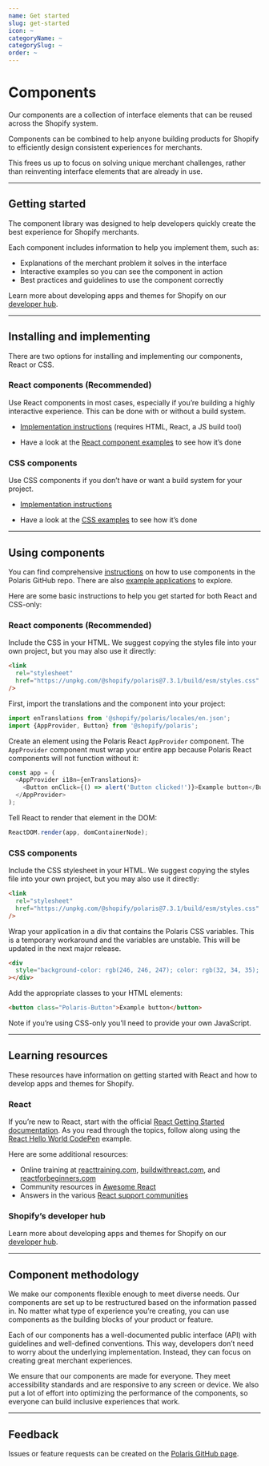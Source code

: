 ```yaml
---
name: Get started
slug: get-started
icon: ~
categoryName: ~
categorySlug: ~
order: ~
---
```


# Components

Our components are a collection of interface elements that can be reused across the Shopify system.

Components can be combined to help anyone building products for Shopify to efficiently design consistent experiences for merchants.

This frees us up to focus on solving unique merchant challenges, rather than reinventing interface elements that are already in use.

---

## Getting started

The component library was designed to help developers quickly create the best experience for Shopify merchants.

Each component includes information to help you implement them, such as:

- Explanations of the merchant problem it solves in the interface
- Interactive examples so you can see the component in action
- Best practices and guidelines to use the component correctly

Learn more about developing apps and themes for Shopify on our [developer hub](https://developers.shopify.com/).

---

## Installing and implementing

There are two options for installing and implementing our components, React or CSS.

### React components (Recommended)

Use React components in most cases, especially if you’re building a highly interactive experience. This can be done with or without a build system.

- [Implementation instructions](https://github.com/Shopify/polaris-react#using-the-react-components) (requires HTML, React, a JS build tool)

- Have a look at the [React component examples](https://github.com/Shopify/polaris-react/tree/main/examples) to see how it’s done

### CSS components

Use CSS components if you don’t have or want a build system for your project.

- [Implementation instructions](https://github.com/Shopify/polaris-react#using-the-css-components)

- Have a look at the [CSS examples](https://github.com/Shopify/polaris-react/tree/main/examples/cdn-styles) to see how it’s done

---

## Using components

You can find comprehensive [instructions](https://github.com/Shopify/polaris-react) on how to use components in the Polaris GitHub repo. There are also [example applications](https://github.com/Shopify/polaris-react/tree/main/examples) to explore.

Here are some basic instructions to help you get started for both React and CSS-only:

### React components (Recommended)

Include the CSS in your HTML. We suggest copying the styles file into your own project, but you may also use it directly:

```html
<link
  rel="stylesheet"
  href="https://unpkg.com/@shopify/polaris@7.3.1/build/esm/styles.css"
/>
```

First, import the translations and the component into your project:

```js
import enTranslations from '@shopify/polaris/locales/en.json';
import {AppProvider, Button} from '@shopify/polaris';
```

Create an element using the Polaris React `AppProvider` component. The `AppProvider` component must wrap your entire app because Polaris React components will not function without it:

```js
const app = (
  <AppProvider i18n={enTranslations}>
    <Button onClick={() => alert('Button clicked!')}>Example button</Button>
  </AppProvider>
);
```

Tell React to render that element in the DOM:

```js
ReactDOM.render(app, domContainerNode);
```

### CSS components

Include the CSS stylesheet in your HTML. We suggest copying the styles file into your own project, but you may also use it directly:

```html
<link
  rel="stylesheet"
  href="https://unpkg.com/@shopify/polaris@7.3.1/build/esm/styles.css"
/>
```

Wrap your application in a div that contains the Polaris CSS variables. This is a temporary workaround and the variables are unstable. This will be updated in the next major release.

```html
<div
  style="background-color: rgb(246, 246, 247); color: rgb(32, 34, 35); --p-background:rgba(246, 246, 247, 1); --p-background-hovered:rgba(241, 242, 243, 1); --p-background-pressed:rgba(237, 238, 239, 1); --p-background-selected:rgba(237, 238, 239, 1); --p-surface:rgba(255, 255, 255, 1); --p-surface-neutral:rgba(228, 229, 231, 1); --p-surface-neutral-hovered:rgba(219, 221, 223, 1); --p-surface-neutral-pressed:rgba(201, 204, 208, 1); --p-surface-neutral-disabled:rgba(241, 242, 243, 1); --p-surface-neutral-subdued:rgba(246, 246, 247, 1); --p-surface-subdued:rgba(250, 251, 251, 1); --p-surface-disabled:rgba(250, 251, 251, 1); --p-surface-hovered:rgba(246, 246, 247, 1); --p-surface-pressed:rgba(241, 242, 243, 1); --p-surface-depressed:rgba(237, 238, 239, 1); --p-backdrop:rgba(0, 0, 0, 0.5); --p-overlay:rgba(255, 255, 255, 0.5); --p-shadow-from-dim-light:rgba(0, 0, 0, 0.2); --p-shadow-from-ambient-light:rgba(23, 24, 24, 0.05); --p-shadow-from-direct-light:rgba(0, 0, 0, 0.15); --p-hint-from-direct-light:rgba(0, 0, 0, 0.15); --p-surface-search-field:rgba(241, 242, 243, 1); --p-border:rgba(140, 145, 150, 1); --p-border-neutral-subdued:rgba(186, 191, 195, 1); --p-border-hovered:rgba(153, 158, 164, 1); --p-border-disabled:rgba(210, 213, 216, 1); --p-border-subdued:rgba(201, 204, 207, 1); --p-border-depressed:rgba(87, 89, 89, 1); --p-border-shadow:rgba(174, 180, 185, 1); --p-border-shadow-subdued:rgba(186, 191, 196, 1); --p-divider:rgba(225, 227, 229, 1); --p-icon:rgba(92, 95, 98, 1); --p-icon-hovered:rgba(26, 28, 29, 1); --p-icon-pressed:rgba(68, 71, 74, 1); --p-icon-disabled:rgba(186, 190, 195, 1); --p-icon-subdued:rgba(140, 145, 150, 1); --p-text:rgba(32, 34, 35, 1); --p-text-disabled:rgba(140, 145, 150, 1); --p-text-subdued:rgba(109, 113, 117, 1); --p-interactive:rgba(44, 110, 203, 1); --p-interactive-disabled:rgba(189, 193, 204, 1); --p-interactive-hovered:rgba(31, 81, 153, 1); --p-interactive-pressed:rgba(16, 50, 98, 1); --p-focused:rgba(69, 143, 255, 1); --p-surface-selected:rgba(242, 247, 254, 1); --p-surface-selected-hovered:rgba(237, 244, 254, 1); --p-surface-selected-pressed:rgba(229, 239, 253, 1); --p-icon-on-interactive:rgba(255, 255, 255, 1); --p-text-on-interactive:rgba(255, 255, 255, 1); --p-action-secondary:rgba(255, 255, 255, 1); --p-action-secondary-disabled:rgba(255, 255, 255, 1); --p-action-secondary-hovered:rgba(246, 246, 247, 1); --p-action-secondary-pressed:rgba(241, 242, 243, 1); --p-action-secondary-depressed:rgba(109, 113, 117, 1); --p-action-primary:rgba(0, 128, 96, 1); --p-action-primary-disabled:rgba(241, 241, 241, 1); --p-action-primary-hovered:rgba(0, 110, 82, 1); --p-action-primary-pressed:rgba(0, 94, 70, 1); --p-action-primary-depressed:rgba(0, 61, 44, 1); --p-icon-on-primary:rgba(255, 255, 255, 1); --p-text-on-primary:rgba(255, 255, 255, 1); --p-text-primary:rgba(0, 123, 92, 1); --p-text-primary-hovered:rgba(0, 108, 80, 1); --p-text-primary-pressed:rgba(0, 92, 68, 1); --p-surface-primary-selected:rgba(241, 248, 245, 1); --p-surface-primary-selected-hovered:rgba(179, 208, 195, 1); --p-surface-primary-selected-pressed:rgba(162, 188, 176, 1); --p-border-critical:rgba(253, 87, 73, 1); --p-border-critical-subdued:rgba(224, 179, 178, 1); --p-border-critical-disabled:rgba(255, 167, 163, 1); --p-icon-critical:rgba(215, 44, 13, 1); --p-surface-critical:rgba(254, 211, 209, 1); --p-surface-critical-subdued:rgba(255, 244, 244, 1); --p-surface-critical-subdued-hovered:rgba(255, 240, 240, 1); --p-surface-critical-subdued-pressed:rgba(255, 233, 232, 1); --p-surface-critical-subdued-depressed:rgba(254, 188, 185, 1); --p-text-critical:rgba(215, 44, 13, 1); --p-action-critical:rgba(216, 44, 13, 1); --p-action-critical-disabled:rgba(241, 241, 241, 1); --p-action-critical-hovered:rgba(188, 34, 0, 1); --p-action-critical-pressed:rgba(162, 27, 0, 1); --p-action-critical-depressed:rgba(108, 15, 0, 1); --p-icon-on-critical:rgba(255, 255, 255, 1); --p-text-on-critical:rgba(255, 255, 255, 1); --p-interactive-critical:rgba(216, 44, 13, 1); --p-interactive-critical-disabled:rgba(253, 147, 141, 1); --p-interactive-critical-hovered:rgba(205, 41, 12, 1); --p-interactive-critical-pressed:rgba(103, 15, 3, 1); --p-border-warning:rgba(185, 137, 0, 1); --p-border-warning-subdued:rgba(225, 184, 120, 1); --p-icon-warning:rgba(185, 137, 0, 1); --p-surface-warning:rgba(255, 215, 157, 1); --p-surface-warning-subdued:rgba(255, 245, 234, 1); --p-surface-warning-subdued-hovered:rgba(255, 242, 226, 1); --p-surface-warning-subdued-pressed:rgba(255, 235, 211, 1); --p-text-warning:rgba(145, 106, 0, 1); --p-border-highlight:rgba(68, 157, 167, 1); --p-border-highlight-subdued:rgba(152, 198, 205, 1); --p-icon-highlight:rgba(0, 160, 172, 1); --p-surface-highlight:rgba(164, 232, 242, 1); --p-surface-highlight-subdued:rgba(235, 249, 252, 1); --p-surface-highlight-subdued-hovered:rgba(228, 247, 250, 1); --p-surface-highlight-subdued-pressed:rgba(213, 243, 248, 1); --p-text-highlight:rgba(52, 124, 132, 1); --p-border-success:rgba(0, 164, 124, 1); --p-border-success-subdued:rgba(149, 201, 180, 1); --p-icon-success:rgba(0, 127, 95, 1); --p-surface-success:rgba(174, 233, 209, 1); --p-surface-success-subdued:rgba(241, 248, 245, 1); --p-surface-success-subdued-hovered:rgba(236, 246, 241, 1); --p-surface-success-subdued-pressed:rgba(226, 241, 234, 1); --p-text-success:rgba(0, 128, 96, 1); --p-decorative-one-icon:rgba(126, 87, 0, 1); --p-decorative-one-surface:rgba(255, 201, 107, 1); --p-decorative-one-text:rgba(61, 40, 0, 1); --p-decorative-two-icon:rgba(175, 41, 78, 1); --p-decorative-two-surface:rgba(255, 196, 176, 1); --p-decorative-two-text:rgba(73, 11, 28, 1); --p-decorative-three-icon:rgba(0, 109, 65, 1); --p-decorative-three-surface:rgba(146, 230, 181, 1); --p-decorative-three-text:rgba(0, 47, 25, 1); --p-decorative-four-icon:rgba(0, 106, 104, 1); --p-decorative-four-surface:rgba(145, 224, 214, 1); --p-decorative-four-text:rgba(0, 45, 45, 1); --p-decorative-five-icon:rgba(174, 43, 76, 1); --p-decorative-five-surface:rgba(253, 201, 208, 1); --p-decorative-five-text:rgba(79, 14, 31, 1); --p-border-radius-base:0.4rem; --p-border-radius-wide:0.8rem; --p-border-radius-full:50%; --p-card-shadow:0px 0px 5px var(--p-shadow-from-ambient-light), 0px 1px 2px var(--p-shadow-from-direct-light); --p-popover-shadow:-1px 0px 20px var(--p-shadow-from-ambient-light), 0px 1px 5px var(--p-shadow-from-direct-light); --p-modal-shadow:0px 26px 80px var(--p-shadow-from-dim-light), 0px 0px 1px var(--p-shadow-from-dim-light); --p-top-bar-shadow:0 2px 2px -1px var(--p-shadow-from-direct-light); --p-button-drop-shadow:0 1px 0 rgba(0, 0, 0, 0.05); --p-button-inner-shadow:inset 0 -1px 0 rgba(0, 0, 0, 0.2); --p-button-pressed-inner-shadow:inset 0 1px 0 rgba(0, 0, 0, 0.15); --p-override-none:none; --p-override-transparent:transparent; --p-override-one:1; --p-override-visible:visible; --p-override-zero:0; --p-override-loading-z-index:514; --p-non-null-content:''; --p-choice-size:2rem; --p-icon-size:1rem; --p-choice-margin:0.1rem; --p-control-border-width:0.2rem; --p-banner-border-default:inset 0 0.1rem 0 0 var(--p-border-neutral-subdued), inset 0 0 0 0.1rem var(--p-border-neutral-subdued); --p-banner-border-success:inset 0 0.1rem 0 0 var(--p-border-success-subdued), inset 0 0 0 0.1rem var(--p-border-success-subdued); --p-banner-border-highlight:inset 0 0.1rem 0 0 var(--p-border-highlight-subdued), inset 0 0 0 0.1rem var(--p-border-highlight-subdued); --p-banner-border-warning:inset 0 0.1rem 0 0 var(--p-border-warning-subdued), inset 0 0 0 0.1rem var(--p-border-warning-subdued); --p-banner-border-critical:inset 0 0.1rem 0 0 var(--p-border-critical-subdued), inset 0 0 0 0.1rem var(--p-border-critical-subdued); --p-badge-mix-blend-mode:luminosity; --p-thin-border-subdued:0.1rem solid var(--p-border-subdued); --p-text-field-spinner-offset:0.2rem; --p-text-field-focus-ring-offset:-0.4rem; --p-text-field-focus-ring-border-radius:0.7rem; --p-button-group-item-spacing:-0.1rem; --p-duration-1-0-0:100ms; --p-duration-1-5-0:150ms; --p-ease-in:cubic-bezier(0.5, 0.1, 1, 1); --p-ease:cubic-bezier(0.4, 0.22, 0.28, 1); --p-range-slider-thumb-size-base:1.6rem; --p-range-slider-thumb-size-active:2.4rem; --p-range-slider-thumb-scale:1.5; --p-badge-font-weight:400; --p-frame-offset:0px;"
></div>
```

Add the appropriate classes to your HTML elements:

```html
<button class="Polaris-Button">Example button</button>
```

Note if you’re using CSS-only you’ll need to provide your own JavaScript.

---

## Learning resources

These resources have information on getting started with React and how to develop apps and themes for Shopify.

### React

If you’re new to React, start with the official [React Getting Started documentation](https://facebook.github.io/react/docs/hello-world.html). As you read through the topics, follow along using the [React Hello World CodePen](http://codepen.io/gaearon/pen/ZpvBNJ?editors=0010) example.

Here are some additional resources:

- Online training at [reacttraining.com](https://reacttraining.com/), [buildwithreact.com](http://buildwithreact.com), and [reactforbeginners.com](https://reactforbeginners.com)
- Community resources in [Awesome React](https://github.com/enaqx/awesome-react)
- Answers in the various [React support communities](https://facebook.github.io/react/community/support.html)

### Shopify’s developer hub

Learn more about developing apps and themes for Shopify on our [developer hub](https://developers.shopify.com/).

---

## Component methodology

We make our components flexible enough to meet diverse needs. Our components are set up to be restructured based on the information passed in. No matter what type of experience you’re creating, you can use components as the building blocks of your product or feature.

Each of our components has a well-documented public interface (API) with guidelines and well-defined conventions. This way, developers don’t need to worry about the underlying implementation. Instead, they can focus on creating great merchant experiences.

We ensure that our components are made for everyone. They meet accessibility standards and are responsive to any screen or device. We also put a lot of effort into optimizing the performance of the components, so everyone can build inclusive experiences that work.

---

## Feedback

Issues or feature requests can be created on the [Polaris GitHub page](https://github.com/Shopify/polaris-react/issues).
